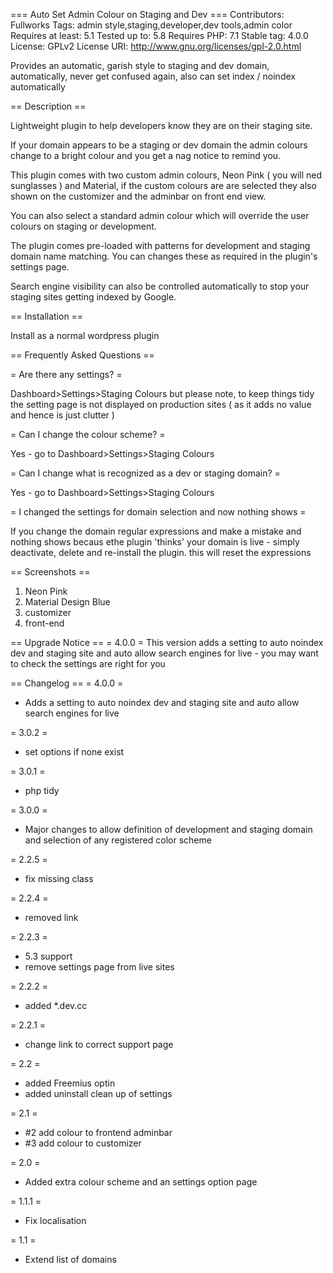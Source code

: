 === Auto Set Admin Colour on Staging and Dev ===
Contributors: Fullworks
Tags: admin style,staging,developer,dev tools,admin color
Requires at least: 5.1
Tested up to: 5.8
Requires PHP: 7.1
Stable tag: 4.0.0
License: GPLv2
License URI: http://www.gnu.org/licenses/gpl-2.0.html

Provides an automatic, garish style to staging and dev domain, automatically, never get confused again, also can set index / noindex automatically

== Description ==

Lightweight plugin to help developers know they are on their staging site.

If your domain  appears to be a staging or dev domain the admin colours change to a bright colour and you get a nag notice to remind you.

This plugin comes with two custom admin colours, Neon Pink ( you will ned sunglasses ) and Material, if the custom colours are are selected they also shown on the customizer and the adminbar on front end view.

You can also select a standard admin colour which will override the user colours on staging or development.

The plugin comes pre-loaded  with patterns for development and staging domain name matching. You can changes these as required in the plugin's settings page.

Search engine visibility can also be controlled automatically to stop your staging sites getting indexed by Google.




== Installation ==

Install as a normal wordpress plugin

== Frequently Asked Questions ==

= Are there any settings? =

Dashboard>Settings>Staging Colours  but please note, to keep things tidy the setting page is not displayed on production sites ( as it adds no value and hence is just clutter )

= Can I change the colour scheme? =

Yes - go to Dashboard>Settings>Staging Colours

= Can I change what is recognized as a dev or staging domain? =

Yes - go to Dashboard>Settings>Staging Colours

= I changed the settings for domain selection and now nothing shows =

If you change the domain regular expressions and make a mistake and nothing shows becaus ethe plugin 'thinks' your domain is live - simply deactivate, delete and re-install the plugin. this will reset the expressions

== Screenshots ==

1. Neon Pink
2. Material Design Blue
3. customizer
4. front-end

== Upgrade Notice ==
= 4.0.0 =
This version adds a setting to auto noindex dev and  staging site and auto allow search engines for live - you may want to check the settings are right for you

== Changelog ==
= 4.0.0 =
* Adds a setting to auto noindex dev and  staging site and auto allow search engines for live

= 3.0.2 =
* set options if none exist

= 3.0.1 =
* php tidy

= 3.0.0 =
* Major changes to allow definition of development and staging domain and selection of any registered color scheme

= 2.2.5 =
* fix missing class

= 2.2.4 =
* removed link

= 2.2.3 =
* 5.3 support
* remove settings page from live sites

= 2.2.2 =
* added *.dev.cc

= 2.2.1 =
* change link to correct support page

= 2.2 =
* added Freemius optin
* added uninstall clean up of settings

= 2.1 =
* #2 add colour to frontend adminbar
* #3 add colour to customizer

= 2.0 =
* Added extra colour scheme and an settings option page

= 1.1.1 =
* Fix localisation

= 1.1 =
* Extend list of domains

